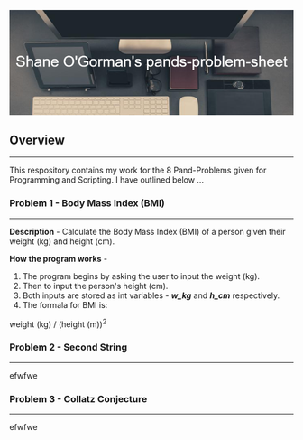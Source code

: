 ![Heading image](img/Shane_O'Gorman's_pands-problem-sheet.png)

## Overview ##
---
This respository contains my work for the 8 Pand-Problems given for Programming and Scripting. I have outlined below ... 


### Problem 1 - Body Mass Index (BMI) ###
---
**Description** - Calculate the Body Mass Index (BMI) of a person given their weight (kg) and height (cm). 

**How the program works** - 
1. The program begins by asking the user to input the weight (kg). 
2. Then to input the person's height (cm). 
3. Both inputs are stored as int variables - ***w_kg*** and ***h_cm*** respectively. 
4. The formala for BMI is: 
<p>weight (kg) / (height (m))<sup>2</sup></p>

### Problem 2 - Second String ###
---
efwfwe 

### Problem 3 - Collatz Conjecture ###
---
efwfwe 